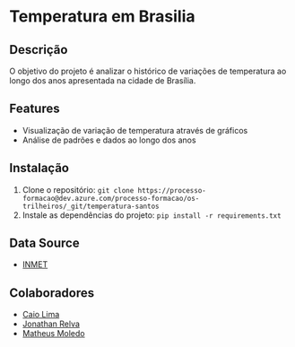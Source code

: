 # Temperatura em Brasilia

## Descrição
O objetivo do projeto é analizar o histórico de variações de temperatura ao longo dos anos apresentada na cidade de Brasília.

## Features
- Visualização de variação de temperatura através de gráficos
- Análise de padrões e dados ao longo dos anos

## Instalação 
1. Clone o repositório:
`
git clone https://processo-formacao@dev.azure.com/processo-formacao/os-trilheiros/_git/temperatura-santos
`
2. Instale as dependências do projeto:
`
pip install -r requirements.txt
`

## Data Source
- [INMET](https://portal.inmet.gov.br/dadoshistoricos)

## Colaboradores
- [Caio Lima](https://github.com/hyskoniho)
- [Jonathan Relva](https://github.com/jhowsantiago)
- [Matheus Moledo](https://github.com/MMoledo)
